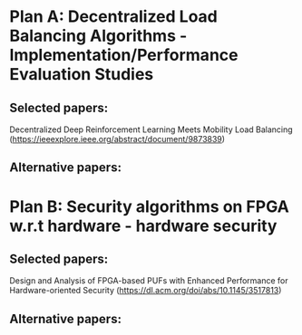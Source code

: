 # Plan A: Decentralized Load Balancing Algorithms - Implementation/Performance Evaluation Studies
## Selected papers:
Decentralized Deep Reinforcement Learning Meets Mobility Load Balancing (https://ieeexplore.ieee.org/abstract/document/9873839)
## Alternative papers:

# Plan B: Security algorithms on FPGA w.r.t hardware - hardware security
## Selected papers:
Design and Analysis of FPGA-based PUFs with Enhanced Performance for Hardware-oriented Security (https://dl.acm.org/doi/abs/10.1145/3517813)
## Alternative papers:
